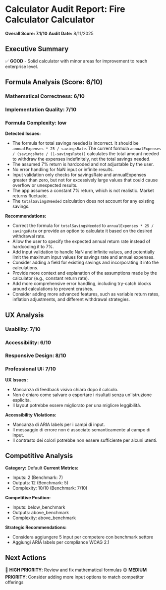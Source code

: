 # Calculator Audit Report: Fire Calculator Calculator

**Overall Score: 7.1/10**
**Audit Date:** 8/11/2025

## Executive Summary

✅ **GOOD** - Solid calculator with minor areas for improvement to reach enterprise level.

## Formula Analysis (Score: 6/10)

### Mathematical Correctness: 6/10
### Implementation Quality: 7/10
### Formula Complexity: low

**Detected Issues:**
- The formula for total savings needed is incorrect. It should be `annualExpenses * 25 / savingsRate`. The current formula `annualExpenses / (savingsRate / (1-savingsRate))` calculates the total amount needed to withdraw the expenses indefinitely, not the total savings needed.
- The assumed 7% return is hardcoded and not adjustable by the user.
- No error handling for NaN input or infinite results.
- Input validation only checks for savingsRate and annualExpenses greater than zero, but not for excessively large values that could cause overflow or unexpected results.
- The app assumes a constant 7% return, which is not realistic. Market returns fluctuate.
- The `totalSavingsNeeded` calculation does not account for any existing savings.

**Recommendations:**
- Correct the formula for `totalSavingsNeeded` to `annualExpenses * 25 / savingsRate` or provide an option to calculate it based on the desired withdrawal rate.
- Allow the user to specify the expected annual return rate instead of hardcoding it to 7%.
- Add input validation to handle NaN and infinite values, and potentially limit the maximum input values for savings rate and annual expenses.
- Consider adding a field for existing savings and incorporating it into the calculations.
- Provide more context and explanation of the assumptions made by the calculator (e.g., constant return rate).
- Add more comprehensive error handling, including try-catch blocks around calculations to prevent crashes.
- Consider adding more advanced features, such as variable return rates, inflation adjustments, and different withdrawal strategies.

## UX Analysis

### Usability: 7/10
### Accessibility: 6/10  
### Responsive Design: 8/10
### Professional UI: 7/10

**UX Issues:**
- Mancanza di feedback visivo chiaro dopo il calcolo.
- Non è chiaro come salvare o esportare i risultati senza un'istruzione esplicita.
- Il layout potrebbe essere migliorato per una migliore leggibilità.

**Accessibility Violations:**
- Mancanza di ARIA labels per i campi di input.
- Il messaggio di errore non è associato semanticamente al campo di input.
- Il contrasto dei colori potrebbe non essere sufficiente per alcuni utenti.

## Competitive Analysis

**Category:** Default
**Current Metrics:**
- Inputs: 2 (Benchmark: 7)
- Outputs: 12 (Benchmark: 5)
- Complexity: 10/10 (Benchmark: 7/10)

**Competitive Position:**
- Inputs: below_benchmark
- Outputs: above_benchmark  
- Complexity: above_benchmark

**Strategic Recommendations:**
- Considera aggiungere 5 input per competere con benchmark settore
- Aggiungi ARIA labels per compliance WCAG 2.1

## Next Actions

🔴 **HIGH PRIORITY**: Review and fix mathematical formulas
🟡 **MEDIUM PRIORITY**: Consider adding more input options to match competitor offerings
